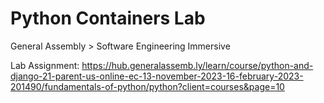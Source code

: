 # Python Containers Lab

General Assembly > Software Engineering Immersive

Lab Assignment:
https://hub.generalassemb.ly/learn/course/python-and-django-21-parent-us-online-ec-13-november-2023-16-february-2023-201490/fundamentals-of-python/python?client=courses&page=10